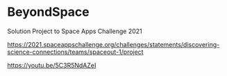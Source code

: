 # BeyondSpace
Solution Project to Space Apps Challenge 2021

https://2021.spaceappschallenge.org/challenges/statements/discovering-science-connections/teams/spaceout-1/project


https://youtu.be/5C3R5NdAZeI
